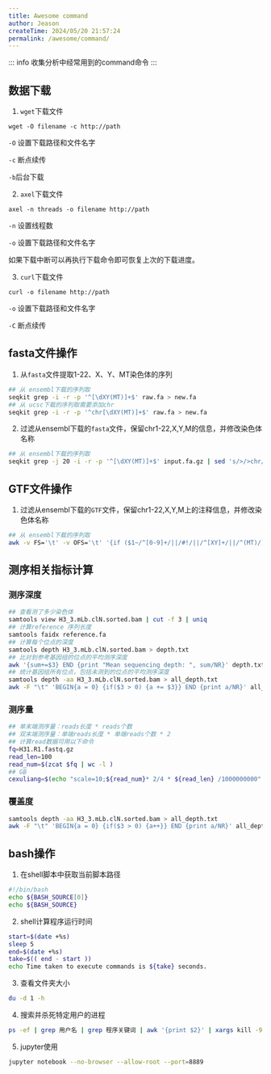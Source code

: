 ```yaml
---
title: Awesome command
author: Jeason
createTime: 2024/05/20 21:57:24
permalink: /awesome/command/
---
```


::: info
收集分析中经常用到的command命令
:::

## 数据下载
1. `wget`下载文件

```
wget -O filename -c http://path
```

`-O` 设置下载路径和文件名字

`-c` 断点续传

`-b`后台下载

2. `axel`下载文件

```
axel -n threads -o filename http://path
```

`-n` 设置线程数

`-o` 设置下载路径和文件名字

如果下载中断可以再执行下载命令即可恢复上次的下载进度。

3. `curl`下载文件

```
curl -o filename http://path
```

`-o` 设置下载路径和文件名字

`-C` 断点续传

## fasta文件操作
1. 从`fasta`文件提取1-22、X、Y、MT染色体的序列  
```sh
## 从 ensembl下载的序列取
seqkit grep -i -r -p '^[\dXY(MT)]+$' raw.fa > new.fa
## 从 ucsc下载的序列取需要添加chr
seqkit grep -i -r -p '^chr[\dXY(MT)]+$' raw.fa > new.fa
```
2. 过滤从ensembl下载的`fasta`文件，保留chr1-22,X,Y,M的信息，并修改染色体名称
```sh
## 从 ensembl下载的序列取
seqkit grep -j 20 -i -r -p '^[\dXY(MT)]+$' input.fa.gz | sed 's/>/>chr/g' | sed 's/chrMT/chrM/g' > input.filter_config.fa
```

## GTF文件操作
1. 过滤从ensembl下载的`GTF`文件，保留chr1-22,X,Y,M上的注释信息，并修改染色体名称
```sh
## 从 ensembl下载的序列取
awk -v FS='\t' -v OFS='\t' '{if ($1~/^[0-9]+/||/#!/||/^[XY]+/||/^(MT)/) print $0}' input.gtf | sed 's/^/chr/g' | sed 's/^chr#/#/g' | sed 's/^chrMT/chrM/g' > input.filter_changed.gtf
```

##  测序相关指标计算
### 测序深度

```sh
## 查看测了多少染色体
samtools view H3_3.mLb.clN.sorted.bam | cut -f 3 | uniq
## 计算reference 序列长度
samtools faidx reference.fa
## 计算每个位点的深度
samtools depth H3_3.mLb.clN.sorted.bam > depth.txt
## 比对到参考基因组的位点的平均测序深度
awk '{sum+=$3} END {print "Mean sequencing depth: ", sum/NR}' depth.txt
## 统计基因组所有位点，包括未测到的位点的平均测序深度
samtools depth -aa H3_3.mLb.clN.sorted.bam > all_depth.txt
awk -F "\t" 'BEGIN{a = 0} {if($3 > 0) {a += $3}} END {print a/NR}' all_depth.txt
```
### 测序量

```sh
## 单末端测序量：reads长度 * reads个数
## 双末端测序量：单端reads长度 * 单端reads个数 * 2
## 计算read数据可用以下命令
fq=H31.R1.fastq.gz
read_len=100
read_num=$(zcat $fq | wc -l )
## GB
cexuliang=$(echo "scale=10;${read_num}* 2/4 * ${read_len} /1000000000" | bc)
```

### 覆盖度

```sh
samtools depth -aa H3_3.mLb.clN.sorted.bam > all_depth.txt
awk -F "\t" 'BEGIN{a = 0} {if($3 > 0) {a++}} END {print a/NR}' all_depth.txt
```

## bash操作

1. 在shell脚本中获取当前脚本路径
```sh
#!/bin/bash
echo ${BASH_SOURCE[0]}
echo ${BASH_SOURCE}
```

2. shell计算程序运行时间
```sh
start=$(date +%s)
sleep 5
end=$(date +%s)
take=$(( end - start ))
echo Time taken to execute commands is ${take} seconds.
```

3. 查看文件夹大小

```sh
du -d 1 -h
```

4. 搜索并杀死特定用户的进程
```sh
ps -ef | grep 用户名 | grep 程序关键词 | awk '{print $2}' | xargs kill -9
```

5. jupyter使用

```sh
jupyter notebook --no-browser --allow-root --port=8889
```

